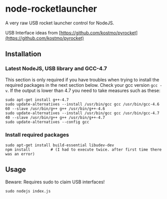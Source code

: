 # node-rocketlauncher

A very raw USB rocket launcher control for NodeJS.

USB Interface ideas from [https://github.com/kostmo/pyrocket](https://github.com/kostmo/pyrocket)

## Installation

### Latest NodeJS, USB library and GCC-4.7

This section is only required if you have troubles when trying to install the required packages in the next section below.
Check your gcc version `gcc -v`. If the output is lower than 4.7 you need to take measures such as these:

	sudo apt-get install g++-4.7
	sudo update-alternatives --install /usr/bin/gcc gcc /usr/bin/gcc-4.6 60 --slave /usr/bin/g++ g++ /usr/bin/g++-4.6 
	sudo update-alternatives --install /usr/bin/gcc gcc /usr/bin/gcc-4.7 40 --slave /usr/bin/g++ g++ /usr/bin/g++-4.7 
	sudo update-alternatives --config gcc

### Install required packages

	sudo apt-get install build-essential libudev-dev
	npm install 		# (I had to execute twice. after first time there was an error)

## Usage

Beware: Requires sudo to claim USB interfaces!

	sudo nodejs index.js

